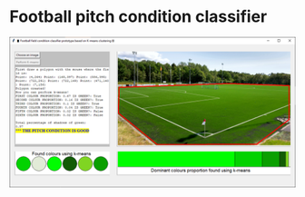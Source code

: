 <!-- Football pitch condition classifier  -->
# Football pitch condition classifier

![Screenshot](Interface.png)

